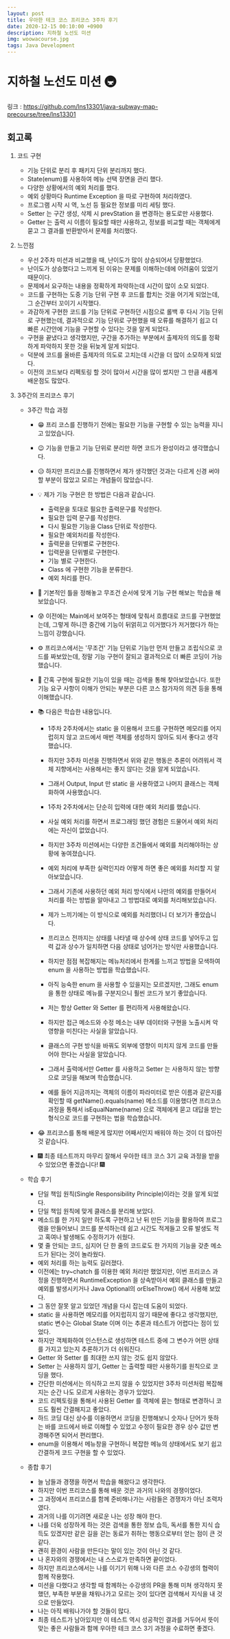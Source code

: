```yaml
---
layout: post
title: 우아한 테크 코스 프리코스 3주차 후기
date: 2020-12-15 00:10:00 +0900
description: 지하철 노선도 미션
img: woowacourse.jpg
tags: Java Development
---
```


# 지하철 노선도 미션 🚇
링크 : https://github.com/lns13301/java-subway-map-precourse/tree/lns13301

## 회고록

1. 코드 구현
	- 기능 단위로 분리 후 패키지 단위 분리까지 했다.
	- State(enum)를 사용하여 메뉴 선택 장면을 관리 했다.
	- 다양한 상황에서의 예외 처리를 했다.
	- 예외 상황마다 Runtime Exception 을 따로 구현하여 처리하였다.
	- 프로그램 시작 시 역, 노선 등 필요한 정보를 미리 세팅 했다.
	- Setter 는 구간 생성, 삭제 시 prevStation 을 변경하는 용도로만 사용했다.
	- Getter 는 출력 시 이름이 필요할 때만 사용하고, 정보를 비교할 때는 객체에게 묻고 그 결과를 반환받아서 문제를 처리했다.

2. 느낀점

	- 우선 2주차 미션과 비교했을 때, 난이도가 많이 상승되어서 당황했었다.
	- 난이도가 상승했다고 느끼게 된 이유는 문제를 이해하는데에 어려움이 있었기 때문이다.
	- 문제에서 요구하는 내용을 정확하게 파악하는데 시간이 많이 소모 되었다.
	- 코드를 구현하는 도중 기능 단위 구현 후 코드를 합치는 것을 어기게 되었는데, 그 순간부터 꼬이기 시작했다.
	- 과감하게 구현한 코드를 기능 단위로 구현하던 시점으로 롤백 후 다시 기능 단위로 구현했는데, 결과적으로 기능 단위로 구현했을 때 오류를 해결하기 쉽고 더 빠른 시간안에 기능을 구현할 수 있다는 것을 알게 되었다.
	- 구현을 끝냈다고 생각했지만, 구간을 추가하는 부분에서 출제자의 의도를 정확하게 파악하지 못한 것을 뒤늦게 알게 되었다.
	- 덕분에 코드를 올바른 출제자의 의도로 고치는데 시간을 더 많이 소모하게 되었다.
	- 이전의 코드보다 리펙토링 할 것이 많아서 시간을 많이 썼지만 그 만큼 새롭게 배운점도 많았다.
	
3. 3주간의 프리코스 후기

	- 3주간 학습 과정
		- 😁 프리 코스를 진행하기 전에는 필요한 기능을 구현할 수 있는 능력을 지니고 있었습니다.
		- 😉 기능을 만들고 기능 단위로 분리만 하면 코드가 완성이라고 생각했습니다.
		- 😥 하지만 프리코스를 진행하면서 제가 생각했던 것과는 다르게 신경 써야할 부분이 많았고 모르는 개념들이 많았습니다.

		- 💡 제가 기능 구현은 한 방법은 다음과 같습니다.

			- 출력문을 토대로 필요한 출력문구를 작성한다.
			- 필요한 입력 문구를 작성한다.
			- 다시 필요한 기능을 Class 단위로 작성한다.
			- 필요한 예외처리를 작성한다.
			- 출력문을 단위별로 구현한다.
			- 입력문을 단위별로 구현한다.
			- 기능 별로 구현한다.
			- Class 에 구현한 기능을 분류한다.
			- 예외 처리를 한다.

		- 📝 기본적인 틀을 정해놓고 무조건 순서에 맞게 기능 구현 해보는 학습을 해보았습니다.
		- 😰 이전에는 Main에서 보여주는 형태에 맞춰서 흐름대로 코드를 구현했었는데, 그렇게 하니깐 중간에 기능이 뒤얽히고 이거했다가 저거했다가 하는 느낌이 강했습니다.
		- ⚙ 프리코스에서는 '무조건' 기능 단위로 기능만 먼저 만들고 조립식으로 코드를 짜보았는데, 정말 기능 구현이 잘되고 결과적으로 더 빠른 코딩이 가능했습니다.
		- 🙋 간혹 구현에 필요한 기능이 있을 때는 검색을 통해 찾아보았습니다. 또한 기능 요구 사항이 이해가 안되는 부분은 다른 코스 참가자의 의견 등을 통해 이해했습니다.

		- 📚 다음은 학습한 내용입니다.
			- 1주차 2주차에서는 static 을 이용해서 코드를 구현하면 메모리를 어지럽히지 않고 코드에서 매번 객체를 생성하지 않아도 되서 좋다고 생각했습니다.
			- 하지만 3주차 미션을 진행하면서 위와 같은 행동은 추론이 어려워서 객체 지향에서는 사용해서는 좋지 않다는 것을 알게 되었습니다.
			- 그래서 Output, Input 만 static 을 사용하였고 나머지 클래스는 객체화하여 사용했습니다.

			- 1주차 2주차에서는 단순히 입력에 대한 예외 처리를 했습니다.
			- 사실 예외 처리를 하면서 프로그래밍 했던 경험은 드물어서 예외 처리에는 자신이 없었습니다.
			- 하지만 3주차 미션에서는 다양한 조건들에서 예외를 처리해야하는 상황에 놓여졌습니다.
			- 예외 처리에 부족한 실력인지라 어떻게 하면 좋은 예외를 처리할 지 알아보았습니다.
			- 그래서 기존에 사용하던 예외 처리 방식에서 나만의 예외를 만들어서 처리를 하는 방법을 알아내고 그 방법대로 예외를 처리해보았습니다.
			- 제가 느끼기에는 이 방식으로 예외를 처리했더니 더 보기가 좋았습니다.

			- 프리코스 전까지는 상태를 나타낼 때 상수에 상태 코드를 넣어두고 입력 값과 상수가 일치하면 다음 상태로 넘어가는 방식만 사용했습니다.
			- 하지만 점점 복잡해지는 메뉴처리에서 한계를 느끼고 방법을 모색하여 enum 을 사용하는 방법을 학습했습니다.
			- 아직 능숙한 enum 을 사용할 수 있을지는 모르겠지만, 그래도 enum 을 통한 상태로 메뉴를 구분지으니 훨씬 코드가 보기 좋았습니다.

			- 저는 항상 Getter 와 Setter 를 편리하게 사용해왔습니다.
			- 하지만 접근 메소드와 수정 메소는 내부 데이터와 구현을 노출시켜 악영향을 미친다는 사실을 알았습니다.
			- 클래스의 구현 방식을 바꿔도 외부에 영향이 미치지 않게 코드를 만들어야 한다는 사실을 알았습니다.
			- 그래서 출력에서만 Getter 를 사용하고 Setter 는 사용하지 않는 방향으로 코딩을 해보며 학습했습니다.
			- 예를 들어 지금까지는 객체의 이름이 파라미터로 받은 이름과 같은지를 확인할 때 getName().equals(name) 메소드를 이용했다면 프리코스 과정을 통해서 isEqualName(name) 으로 객체에게 묻고 대답을 받는 형식으로 코드를 구현하는 법을 학습했습니다.

		- 😂 프리코스를 통해 배운게 많지만 어째서인지 배워야 하는 것이 더 많아진 것 같습니다.
		- 🎆 최종 테스트까지 마무리 잘해서 우아한 테크 코스 3기 교육 과정을 받을 수 있었으면 좋겠습니다! 🎆

	- 학습 후기
		- 단일 책임 원칙(Single Responsibility Principle)이라는 것을 알게 되었다.
		- 단일 책임 원칙에 맞게 클래스를 분리해 보았다.
		- 메소드를 한 가지 일만 하도록 구현하고 난 뒤 만든 기능을 활용하여 프로그램을 만들어보니 코드를 분석하는데 쉽고 시간도 적게들고 오류 발생도 적고 혹여나 발생해도 수정하기가 쉬웠다.
		- 몇 줄 안되는 코드, 심지어 단 한 줄의 코드로도 한 가지의 기능을 갖춘 메소드가 된다는 것이 놀라웠다.
		- 예외 처리를 하는 능력도 길러졌다.
		- 이전에는 try~chatch 를 이용한 예외 처리만 했었지만, 이번 프리코스 과정을 진행하면서 RuntimeException 을 상속받아서 예외 클래스를 만들고 예외를 발생시키거나 Java Optional의 orElseThrow() 에서 사용해 보았다.
		- 그 동안 잘못 알고 있었던 개념을 다시 잡는데 도움이 되었다.
		- static 을 사용하면 메모리를 어지럽히지 않기 때문에 좋다고 생각했지만, static 변수는 Global State 이며 이는 추론과 테스트가 어렵다는 점이 있었다.
		- 하지만 객체화하여 인스턴스로 생성하면 테스트 중에 그 변수가 어떤 상태를 가지고 있는지 추론하기가 더 쉬워진다.
		- Getter 와 Setter 를 최대한 쓰지 않는 것도 쉽지 않았다.
		- Setter 는 사용하지 않기, Getter 는 출력할 때만 사용하기를 원칙으로 코딩을 했다.
		- 간단한 미션에서는 의식하고 쓰지 않을 수 있었지만 3주차 미션처럼 복잡해지는 순간 나도 모르게 사용하는 경우가 있었다.
		- 코드 리펙토링을 통해서 사용된 Getter 를 객체에 묻는 형태로 변경하니 코드도 훨씬 간결해지고 좋았다.
		- 하드 코딩 대신 상수를 이용하면서 코딩을 진행해보니 숫자나 단어가 뜻하는 바를 코드에서 바로 이해할 수 있었고 수정이 필요한 경우 상수 값만 변경해주면 되어서 편리했다.
		- enum을 이용해서 메뉴창을 구현하니 복잡한 메뉴의 상태에서도 보기 쉽고 간결하게 코드 구현을 할 수 있었다.
		
	- 종합 후기
		- 늘 남들과 경쟁을 하면서 학습을 해왔다고 생각한다.
		- 하지만 이번 프리코스를 통해 배운 것은 과거의 나와의 경쟁이었다.
		- 그 과정에서 프리코스를 함께 준비해나가는 사람들은 경쟁자가 아닌 조력자였다.
		- 과거의 나를 이기려면 새로운 나는 성장 해야 한다.
		- 나를 더욱 성장하게 하는 것은 검색을 통한 정보 습득, 독서를 통한 지식 습득도 있겠지만 같은 길을 걷는 동료가 취하는 행동으로부터 얻는 점이 큰 것 같다.
		- 괜히 환경이 사람을 만든다는 말이 있는 것이 아닌 것 같다.
		- 나 혼자와의 경쟁에서는 내 스스로가 만족하면 끝이었다.
		- 하지만 프리코스에서는 나를 이기기 위해 나와 다른 코스 수강생의 협력이 함께 작용했다.
		- 미션을 다했다고 생각할 때 함께하는 수강생의 PR을 통해 미쳐 생각하지 못했던, 부족한 부분을 채워나가고 모르는 것이 있다면 검색해서 지식을 내 것으로 만들었다.
		- 나는 아직 배워나가야 할 것들이 많다.
		- 최종 테스트가 남아있지만 이 테스트 역시 성공적인 결과를 거두어서 뜻이 맞는 좋은 사람들과 함께 우아한 테크 코스 3기 과정을 수료하면 좋겠다.
		
